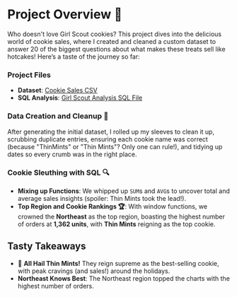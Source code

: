 # Project Overview 🍪

Who doesn't love Girl Scout cookies? This project dives into the delicious world of cookie sales, where I created and cleaned a custom dataset to answer 20 of the biggest questions about what makes these treats sell like hotcakes! Here’s a taste of the journey so far:

### Project Files
- **Dataset**: [Cookie Sales CSV](https://github.com/Meccamarshall/DataAnalytics/blob/main/Girl%20Scout%20Project/Cookie_sales.csv)
- **SQL Analysis**: [Girl Scout Analysis SQL File](https://github.com/Meccamarshall/DataAnalytics/blob/main/Girl%20Scout%20Project/SQL)

### Data Creation and Cleanup 🧹
After generating the initial dataset, I rolled up my sleeves to clean it up, scrubbing duplicate entries, ensuring each cookie name was correct (because "ThinMints" or "Thin Mints"? Only one can rule!), and tidying up dates so every crumb was in the right place.

### Cookie Sleuthing with SQL 🔍

- **Mixing up Functions**: We whipped up `SUM`s and `AVG`s to uncover total and average sales insights (spoiler: Thin Mints took the lead!).
- **Top Region and Cookie Rankings 🏆**: With window functions, we crowned the **Northeast** as the top region, boasting the highest number of orders at **1,362 units**, with **Thin Mints** reigning as the top cookie.

## Tasty Takeaways

- 🍫 **All Hail Thin Mints!** They reign supreme as the best-selling cookie, with peak cravings (and sales!) around the holidays.
- **Northeast Knows Best**: The Northeast region topped the charts with the highest number of orders.
